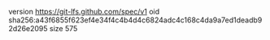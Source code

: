 version https://git-lfs.github.com/spec/v1
oid sha256:a43f6855f623ef4e34f4c4b4d4c6824adc4c168c4da9a7ed1deadb92d26e2095
size 575
